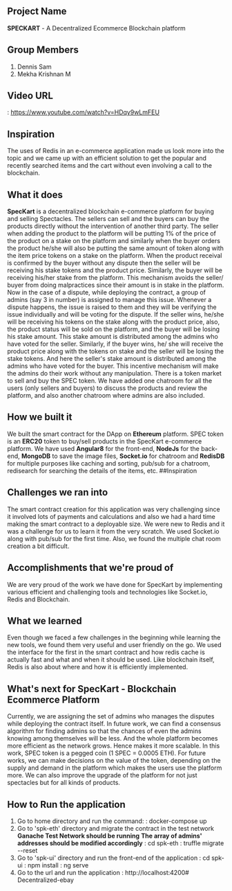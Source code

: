 ## Project Name
**SPECKART** - A Decentralized Ecommerce Blockchain platform
			
## Group Members
1. Dennis Sam
2. Mekha Krishnan M

## Video URL
<url> : https://www.youtube.com/watch?v=HDqy9wLmFEU

## Inspiration
The uses of Redis in an e-commerce application made us look more into the topic and we came up with an efficient solution to get the popular and recently searched items and the cart without even involving a call to the blockchain.

## What it does
**SpecKart** is a decentralized blockchain e-commerce platform for buying and selling Spectacles. The sellers can sell and the buyers can buy the products directly without the intervention of another third party. The seller when adding the product to the platform will be putting 1% of the price of the product on a stake on the platform and similarly when the buyer orders the product he/she will also be putting the same amount of token along with the item price tokens on a stake on the platform. When the product receival is confirmed by the buyer without any dispute then the seller will be receiving his stake tokens and the product price. Similarly, the buyer will be receiving his/her stake from the platform. This mechanism avoids the seller/ buyer from doing malpractices since their amount is in stake in the platform. 
Now in the case of a dispute, while deploying the contract, a group of admins (say 3 in number) is assigned to manage this issue. Whenever a dispute happens, the issue is raised to them and they will be verifying the issue individually and will be voting for the dispute. If the seller wins, he/she will be receiving his tokens on the stake along with the product price, also, the product status will be sold on the platform,  and the buyer will be losing his stake amount. This stake amount is distributed among the admins who have voted for the seller. Similarly, if the buyer wins, he/ she will receive the product price along with the tokens on stake and the seller will be losing the stake tokens. And here the seller's stake amount is distributed among the admins who have voted for the buyer. This incentive mechanism will make the admins do their work without any manipulation. There is a token market to sell and buy the SPEC token. We have added one chatroom for all the users (only sellers and buyers) to discuss the products and review the platform, and also another chatroom where admins are also included.

## How we built it
We built the smart contract for the DApp on **Ethereum** platform. SPEC token is an **ERC20** token to buy/sell products in the SpecKart e-commerce platform. We have used **Angular8** for the front-end, **NodeJs** for the back-end, **MongoDB** to save the image files, **Socket.io** for chatroom and **RedisDB** for multiple purposes like caching and sorting, pub/sub for a chatroom, redisearch for searching the details of the items, etc.
##Inspiration

## Challenges we ran into
The smart contract creation for this application was very challenging since it involved lots of payments and calculations and also we had a hard time making the smart contract to a deployable size.
We were new to Redis and it was a challenge for us to learn it from the very scratch. We used Socket.io along with pub/sub for the first time. Also, we found the multiple chat room creation a bit difficult.

## Accomplishments that we're proud of
We are very proud of the work we have done for SpecKart by implementing various efficient and challenging tools and technologies like Socket.io, Redis and Blockchain.

## What we learned
Even though we faced a few challenges in the beginning while learning the new tools, we found them very useful and user friendly on the go. We used the interface for the first in the smart contract and how redis cache is actually fast and what and when it should be used. Like blockchain itself, Redis is also about where and how it is efficiently implemented.

## What's next for SpecKart - Blockchain Ecommerce Platform 
Currently, we are assigning the set of admins who manages the disputes while deploying the contract itself. In future work, we can find a consensus algorithm for finding admins so that the chances of even the admins knowing among themselves will be less. And the whole platform becomes more efficient as the network grows. Hence makes it more scalable.
In this work, SPEC token is a pegged coin (1 SPEC = 0.0005 ETH). For future works, we can make decisions on the value of the token, depending on the supply and demand in the platform which makes the users use the platform more. 
We can also improve the upgrade of the platform for not just spectacles but for all kinds of products.

## How to Run the application
1. Go to home directory and run the command:
    <command> : docker-compose up
2. Go to 'spk-eth' directory and migrate the contract in the test network
    **Ganache Test Network should be running** 
    **The array of admins' addresses should be modified accordingly**
    <command> : cd spk-eth
    <command> : truffle migrate --reset
3. Go to 'spk-ui' directory and run the front-end of the application 
    <command> : cd spk-ui
    <command> : npm install
    <command> : ng serve
4. Go to the url and run the application
    <url>   :   http://localhost:4200# Decentralized-ebay
